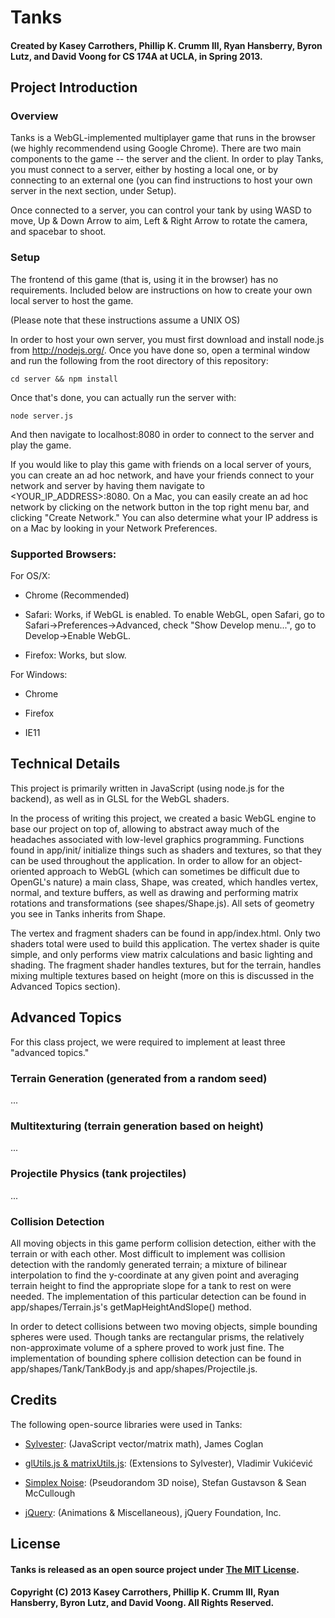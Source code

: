 # Tanks

#### Created by Kasey Carrothers, Phillip K. Crumm III, Ryan Hansberry, Byron Lutz, and David Voong for CS 174A at UCLA, in Spring 2013.


## Project Introduction

### Overview

Tanks is a WebGL-implemented multiplayer game that runs in the browser (we highly recommendend using Google Chrome). There are two
main components to the game -- the server and the client. In order to play Tanks, you must connect to a server, either by hosting
a local one, or by connecting to an external one (you can find instructions to host your own server in the next section, under Setup).

Once connected to a server, you can control your tank by using WASD to move, Up & Down Arrow to aim, Left & Right Arrow to rotate
the camera, and spacebar to shoot.

### Setup

The frontend of this game (that is, using it in the browser) has no requirements. Included below are instructions on how to
create your own local server to host the game.

(Please note that these instructions assume a UNIX OS)

In order to host your own server, you must first download and install node.js from http://nodejs.org/. Once you have done so,
open a terminal window and run the following from the root directory of this repository:

    cd server && npm install

Once that's done, you can actually run the server with:

    node server.js

And then navigate to localhost:8080 in order to connect to the server and play the game.

If you would like to play this game with friends on a local server of yours, you can create an ad hoc network, and have your friends
connect to your network and server by having them navigate to <YOUR_IP_ADDRESS>:8080. On a Mac, you can easily create an ad hoc network
by clicking on the network button in the top right menu bar, and clicking "Create Network." You can also determine what your IP address
is on a Mac by looking in your Network Preferences.

### Supported Browsers:

For OS/X:

* Chrome (Recommended)

* Safari: Works, if WebGL is enabled. To enable WebGL, open Safari, go to Safari->Preferences->Advanced, check "Show Develop menu...", go to Develop->Enable WebGL.

* Firefox: Works, but slow.

For Windows:

* Chrome

* Firefox

* IE11


## Technical Details

This project is primarily written in JavaScript (using node.js for the backend), as well as in GLSL for the WebGL shaders.

In the process of writing this project, we created a basic WebGL engine to base our project on top of, allowing to abstract away
much of the headaches associated with low-level graphics programming. Functions found in app/init/ initialize things such as shaders
and textures, so that they can be used throughout the application. In order to allow for an object-oriented approach to WebGL (which
can sometimes be difficult due to OpenGL's nature) a main class, Shape, was created, which handles vertex, normal, and texture buffers,
as well as drawing and performing matrix rotations and transformations (see shapes/Shape.js). All sets of geometry you see in Tanks
inherits from Shape.

The vertex and fragment shaders can be found in app/index.html. Only two shaders total were used to build this application. The vertex shader
is quite simple, and only performs view matrix calculations and basic lighting and shading. The fragment shader handles textures, but for the
terrain, handles mixing multiple textures based on height (more on this is discussed in the Advanced Topics section).


## Advanced Topics

For this class project, we were required to implement at least three "advanced topics."

### Terrain Generation (generated from a random seed)

...

### Multitexturing (terrain generation based on height)

...

### Projectile Physics (tank projectiles)

...

### Collision Detection

All moving objects in this game perform collision detection, either with the terrain or with each other. Most difficult
to implement was collision detection with the randomly generated terrain; a mixture of bilinear interpolation to find the
y-coordinate at any given point and averaging terrain height to find the appropriate slope for a tank to rest on were needed.
The implementation of this particular detection can be found in app/shapes/Terrain.js's getMapHeightAndSlope() method.

In order to detect collisions between two moving objects, simple bounding spheres were used. Though tanks are rectangular prisms,
the relatively non-approximate volume of a sphere proved to work just fine. The implementation of bounding sphere collision detection
can be found in app/shapes/Tank/TankBody.js and app/shapes/Projectile.js.


## Credits

The following open-source libraries were used in Tanks:

* [Sylvester](http://sylvester.jcoglan.com/): (JavaScript vector/matrix math), James Coglan

* [glUtils.js & matrixUtils.js](http://blog.vlad1.com/): (Extensions to Sylvester), Vladimir Vukićević

* [Simplex Noise](https://gist.github.com/banksean/304522): (Pseudorandom 3D noise), Stefan Gustavson & Sean McCullough

* [jQuery](http://jquery.com/): (Animations & Miscellaneous), jQuery Foundation, Inc.


## License

#### Tanks is released as an open source project under [The MIT License](https://github.com/pcrumm/tank-project/blob/explosions/LICENSE).

#### Copyright (C) 2013 Kasey Carrothers, Phillip K. Crumm III, Ryan Hansberry, Byron Lutz, and David Voong. All Rights Reserved.
